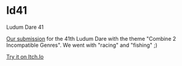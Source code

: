 # ld41
Ludum Dare 41

[Our submission](https://ldjam.com/events/ludum-dare/41/$82678) for the 41th Ludum Dare with the theme "Combine 2 Incompatible Genres".
We went with "racing" and "fishing" ;)

[Try it on Itch.Io](https://pplans.itch.io/fishforspeed)
